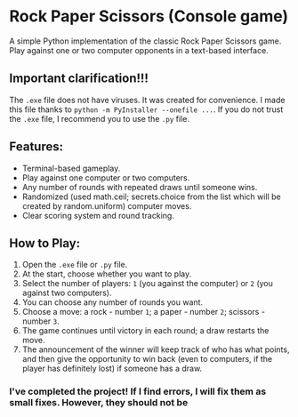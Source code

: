 # Rock Paper Scissors (Console game)  
A simple Python implementation of the classic Rock Paper Scissors game. Play against one or two computer opponents in a text-based interface.  

## Important clarification!!!  

The `.exe` file does not have viruses. It was created for convenience. I made this file thanks to `python -m PyInstaller --onefile ...`. If you do not trust the `.exe` file, I recommend you to use the `.py` file.

## Features:
- Terminal-based gameplay.
- Play against one computer or two computers.
- Any number of rounds with repeated draws until someone wins.
- Randomized (used math.ceil; secrets.choice from the list which will be created by random.uniform) computer moves.
- Clear scoring system and round tracking.

## How to Play:
1. Open the `.exe` file or `.py` file.
2. At the start, choose whether you want to play.
3. Select the number of players: `1` (you against the computer) or `2` (you against two computers).
4. You can choose any number of rounds you want.
5. Choose a move: a rock - number `1`; a paper - number `2`; scissors - number `3`.
6. The game continues until victory in each round; a draw restarts the move.
7. The announcement of the winner will keep track of who has what points, and then give the opportunity to win back (even to computers, if the player has definitely lost) if someone has a draw.

### I've completed the project! If I find errors, I will fix them as small fixes. However, they should not be

